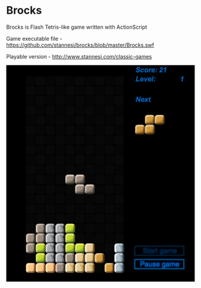 # Brocks

Brocks is Flash Tetris-like game written with ActionScript

Game executable file - https://github.com/stannesi/brocks/blob/master/Brocks.swf

Playable version - http://www.stannesi.com/classic-games

![screenshot](https://github.com/stannesi/brocks/blob/master/Screen-shot-1.png)
